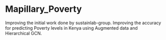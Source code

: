 # Mapillary_Poverty
Improving the initial work done by sustainlab-group. Improving the accuracy for predicting Poverty levels in Kenya using Augmented data and Hierarchical GCN.
